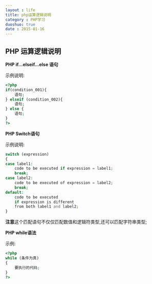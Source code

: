 ```yaml
---
layout : life
title: php运算逻辑说明
category : PHP学习
duoshuo: true
date : 2015-01-16
---
```


<!-- more -->

## PHP 运算逻辑说明

**PHP if...elseif...else 语句**

示例说明:

```php
<?php
if(condition_001){
	语句;
} elseif (condition_002){
	语句;
} else {
	语句;
}
?>
```


**PHP Switch语句**

示例说明:

```php
switch (expression)
{
case label1:
	code to be executed if expression = label1;
	break;
case label2:
	code to be executed of expression = label2;
	break;
default:
	code to be executed
	if expression is different
	from both label1 and label2;
}
```

**注意**这个匹配语句不仅仅匹配数值和逻辑符类型,还可以匹配字符串类型;


**PHP while语法**

示例: 

```php
<?php
while (条件为真)
{
	要执行的代码;
}
?>
```
